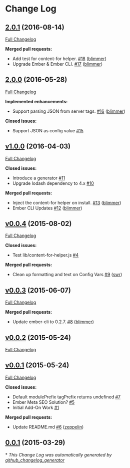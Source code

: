 # Change Log

## [2.0.1](https://github.com/blimmer/ember-cli-server-variables/tree/2.0.1) (2016-08-14)
[Full Changelog](https://github.com/blimmer/ember-cli-server-variables/compare/2.0.0...2.0.1)

**Merged pull requests:**

- Add test for content-for helper. [\#18](https://github.com/blimmer/ember-cli-server-variables/pull/18) ([blimmer](https://github.com/blimmer))
- Upgrade Ember & Ember CLI. [\#17](https://github.com/blimmer/ember-cli-server-variables/pull/17) ([blimmer](https://github.com/blimmer))

## [2.0.0](https://github.com/blimmer/ember-cli-server-variables/tree/2.0.0) (2016-05-28)
[Full Changelog](https://github.com/blimmer/ember-cli-server-variables/compare/v1.0.0...2.0.0)

**Implemented enhancements:**

- Support parsing JSON from server tags. [\#16](https://github.com/blimmer/ember-cli-server-variables/pull/16) ([blimmer](https://github.com/blimmer))

**Closed issues:**

- Support JSON as config value [\#15](https://github.com/blimmer/ember-cli-server-variables/issues/15)

## [v1.0.0](https://github.com/blimmer/ember-cli-server-variables/tree/v1.0.0) (2016-04-03)
[Full Changelog](https://github.com/blimmer/ember-cli-server-variables/compare/v0.0.4...v1.0.0)

**Closed issues:**

- Introduce a generator [\#11](https://github.com/blimmer/ember-cli-server-variables/issues/11)
- Upgrade lodash dependency to 4.x [\#10](https://github.com/blimmer/ember-cli-server-variables/issues/10)

**Merged pull requests:**

- Inject the content-for helper on install. [\#13](https://github.com/blimmer/ember-cli-server-variables/pull/13) ([blimmer](https://github.com/blimmer))
- Ember CLI Updates [\#12](https://github.com/blimmer/ember-cli-server-variables/pull/12) ([blimmer](https://github.com/blimmer))

## [v0.0.4](https://github.com/blimmer/ember-cli-server-variables/tree/v0.0.4) (2015-08-02)
[Full Changelog](https://github.com/blimmer/ember-cli-server-variables/compare/v0.0.3...v0.0.4)

**Closed issues:**

- Test lib/content-for-helper.js [\#4](https://github.com/blimmer/ember-cli-server-variables/issues/4)

**Merged pull requests:**

- Clean up formatting and text on Config Vars [\#9](https://github.com/blimmer/ember-cli-server-variables/pull/9) ([swr](https://github.com/swr))

## [v0.0.3](https://github.com/blimmer/ember-cli-server-variables/tree/v0.0.3) (2015-06-07)
[Full Changelog](https://github.com/blimmer/ember-cli-server-variables/compare/v0.0.2...v0.0.3)

**Merged pull requests:**

- Update ember-cli to 0.2.7. [\#8](https://github.com/blimmer/ember-cli-server-variables/pull/8) ([blimmer](https://github.com/blimmer))

## [v0.0.2](https://github.com/blimmer/ember-cli-server-variables/tree/v0.0.2) (2015-05-24)
[Full Changelog](https://github.com/blimmer/ember-cli-server-variables/compare/v0.0.1...v0.0.2)

## [v0.0.1](https://github.com/blimmer/ember-cli-server-variables/tree/v0.0.1) (2015-05-24)
[Full Changelog](https://github.com/blimmer/ember-cli-server-variables/compare/0.0.1...v0.0.1)

**Closed issues:**

- Default modulePrefix tagPrefix returns undefined [\#7](https://github.com/blimmer/ember-cli-server-variables/issues/7)
- Ember Meta SEO Solution? [\#5](https://github.com/blimmer/ember-cli-server-variables/issues/5)
- Initial Add-On Work [\#1](https://github.com/blimmer/ember-cli-server-variables/issues/1)

**Merged pull requests:**

- Update README.md [\#6](https://github.com/blimmer/ember-cli-server-variables/pull/6) ([zeppelin](https://github.com/zeppelin))

## [0.0.1](https://github.com/blimmer/ember-cli-server-variables/tree/0.0.1) (2015-03-29)


\* *This Change Log was automatically generated by [github_changelog_generator](https://github.com/skywinder/Github-Changelog-Generator)*